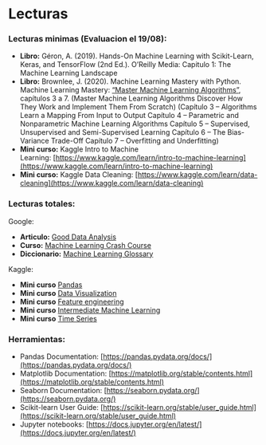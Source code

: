 # Lecturas

### **Lecturas minimas (Evaluacion el 19/08):**

- **Libro:** Géron, A. (2019). Hands-On Machine Learning with Scikit-Learn, Keras, and TensorFlow (2nd Ed.). O’Reilly Media: Capitulo 1: The Machine Learning Landscape
- **Libro:** Brownlee, J. (2020). Machine Learning Mastery with Python. Machine Learning Mastery: [“Master Machine Learning Algorithms”](http://machinelearningmastery.com/), capítulos 3 a 7. (Master Machine Learning Algorithms Discover How They Work and Implement Them From Scratch) (Capítulo 3 – Algorithms Learn a Mapping From Input to Output Capítulo 4 – Parametric and Nonparametric Machine Learning Algorithms Capítulo 5 – Supervised, Unsupervised and Semi-Supervised Learning Capítulo 6 – The Bias-Variance Trade-Off Capítulo 7 – Overfitting and Underfitting)
- **Mini curso:** Kaggle Intro to Machine Learning: [https://www.kaggle.com/learn/intro-to-machine-learning](https://www.kaggle.com/learn/intro-to-machine-learning)
- **Mini curso:** Kaggle Data Cleaning: [https://www.kaggle.com/learn/data-cleaning](https://www.kaggle.com/learn/data-cleaning)

### **Lecturas totales:**

Google:

- **Articulo:** [Good Data Analysis](https://developers.google.com/machine-learning/guides/good-data-analysis)
- **Curso:** [Machine Learning Crash Course](https://developers.google.com/machine-learning/crash-course/linear-regression)
- **Diccionario:** [Machine Learning Glossary](https://developers.google.com/machine-learning/glossary)

Kaggle:

- **Mini curso** [Pandas](https://www.kaggle.com/learn/pandas)
- **Mini curso** [Data Visualization](https://www.kaggle.com/learn/data-visualization)
- **Mini curso** [Feature engineering](https://www.kaggle.com/learn/feature-engineering)
- **Mini curso** [Intermediate Machine Learning](https://www.kaggle.com/learn/intermediate-machine-learning)
- **Mini curso** [Time Series](https://www.kaggle.com/learn/time-series)

### **Herramientas:**

- Pandas Documentation: [https://pandas.pydata.org/docs/](https://pandas.pydata.org/docs/)
- Matplotlib Documentation: [https://matplotlib.org/stable/contents.html](https://matplotlib.org/stable/contents.html)
- Seaborn Documentation: [https://seaborn.pydata.org/](https://seaborn.pydata.org/)
- Scikit-learn User Guide: [https://scikit-learn.org/stable/user_guide.html](https://scikit-learn.org/stable/user_guide.html)
- Jupyter notebooks: [https://docs.jupyter.org/en/latest/](https://docs.jupyter.org/en/latest/)

